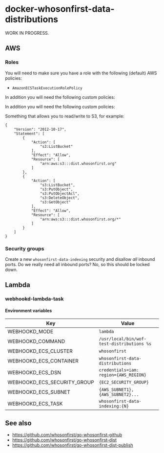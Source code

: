 # docker-whosonfirst-data-distributions

WORK IN PROGRESS.

## AWS

### Roles

You will need to make sure you have a role with the following (default) AWS policies:

* `AmazonECSTaskExecutionRolePolicy`

In addition you will need the following custom policies:

In addition you will need the following custom policies:

Something that allows you to read/write to S3, for example:

```
{
    "Version": "2012-10-17",
    "Statement": [
        {
            "Action": [
                "s3:ListBucket"
            ],
            "Effect": "Allow",
            "Resource": [
                "arn:aws:s3:::dist.whosonfirst.org"
            ]
        },
        {
            "Action": [
                "s3:ListBucket",
                "s3:PutObject",
                "s3:PutObjectAcl",
                "s3:DeleteObject",
                "s3:GetObject"
            ],
            "Effect": "Allow",
            "Resource": [
                "arn:aws:s3:::dist.whosonfirst.org/*"
            ]
        }
    ]
}
```

### Security groups

Create a new `whosonfirst-data-indexing` security and disallow _all_ inbound ports. Do we really need all inbound ports? No, so this should be locked down.

## Lambda

### webhookd-lambda-task

#### Environment variables

| Key | Value |
| --- | --- |
| WEBHOOKD_MODE | `lambda` |
| WEBHOOKD_COMMAND | `/usr/local/bin/wof-test-distributions %s` |
| WEBHOOKD_ECS_CLUSTER | `whosonfirst` |
| WEBHOOKD_ECS_CONTAINER | `whosonfirst-data-distributions` |
| WEBHOOKD_ECS_DSN | `credentials=iam: region={AWS_REGION}` |
| WEBHOOKD_ECS_SECURITY_GROUP | `{EC2_SECURITY_GROUP}` |
| WEBHOOKD_ECS_SUBNET | `{AWS_SUBNET1},{AWS_SUBNET2}...` |
| WEBHOOKD_ECS_TASK | `whosonfirst-data-indexing:{N}` |

## See also

* https://github.com/whosonfirst/go-whosonfirst-github
* https://github.com/whosonfirst/go-whosonfirst-dist
* https://github.com/whosonfirst/go-whosonfirst-dist-publish